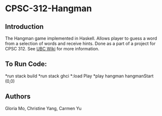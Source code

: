 # CPSC-312-Hangman

## Introduction ##
The Hangman game implemented in Haskell. Allows player to guess a word from a selection of words and receive hints. Done as a part of a project for CPSC 312. See [UBC Wiki](https://wiki.ubc.ca/Course:CPSC312-2023-Hangman) for more information.


## To Run Code: ##
*run stack build
*run stack ghci
*:load Play
*play hangman hangmanStart (0,0)

## Authors ##
Gloria Mo, Christine Yang, Carmen Yu